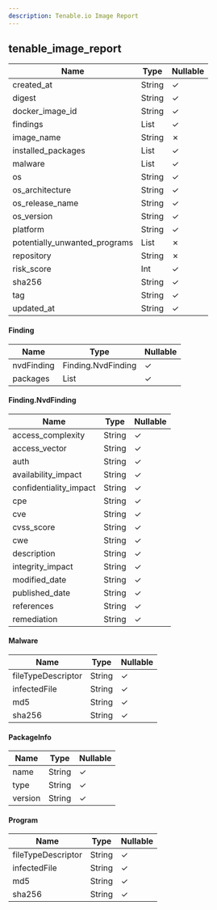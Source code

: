 ```yaml
---
description: Tenable.io Image Report
---
```

tenable_image_report
--------------------

| **Name**                      | **Type**          | **Nullable** |
| ----------------------------- | ----------------- | ------------ |
| created_at                    | String            | &check;      |
| digest                        | String            | &check;      |
| docker_image_id               | String            | &check;      |
| findings                      | List<Finding>     | &check;      |
| image_name                    | String            | &cross;      |
| installed_packages            | List<PackageInfo> | &check;      |
| malware                       | List<Malware>     | &check;      |
| os                            | String            | &check;      |
| os_architecture               | String            | &check;      |
| os_release_name               | String            | &check;      |
| os_version                    | String            | &check;      |
| platform                      | String            | &check;      |
| potentially_unwanted_programs | List<Program>     | &cross;      |
| repository                    | String            | &cross;      |
| risk_score                    | Int               | &check;      |
| sha256                        | String            | &check;      |
| tag                           | String            | &check;      |
| updated_at                    | String            | &check;      |

#### Finding
| **Name**   | **Type**           | **Nullable** |
| ---------- | ------------------ | ------------ |
| nvdFinding | Finding.NvdFinding | &check;      |
| packages   | List<String>       | &check;      |

#### Finding.NvdFinding
| **Name**               | **Type** | **Nullable** |
| ---------------------- | -------- | ------------ |
| access_complexity      | String   | &check;      |
| access_vector          | String   | &check;      |
| auth                   | String   | &check;      |
| availability_impact    | String   | &check;      |
| confidentiality_impact | String   | &check;      |
| cpe                    | String   | &check;      |
| cve                    | String   | &check;      |
| cvss_score             | String   | &check;      |
| cwe                    | String   | &check;      |
| description            | String   | &check;      |
| integrity_impact       | String   | &check;      |
| modified_date          | String   | &check;      |
| published_date         | String   | &check;      |
| references             | String   | &check;      |
| remediation            | String   | &check;      |

#### Malware
| **Name**           | **Type** | **Nullable** |
| ------------------ | -------- | ------------ |
| fileTypeDescriptor | String   | &check;      |
| infectedFile       | String   | &check;      |
| md5                | String   | &check;      |
| sha256             | String   | &check;      |

#### PackageInfo
| **Name** | **Type** | **Nullable** |
| -------- | -------- | ------------ |
| name     | String   | &check;      |
| type     | String   | &check;      |
| version  | String   | &check;      |

#### Program
| **Name**           | **Type** | **Nullable** |
| ------------------ | -------- | ------------ |
| fileTypeDescriptor | String   | &check;      |
| infectedFile       | String   | &check;      |
| md5                | String   | &check;      |
| sha256             | String   | &check;      |
